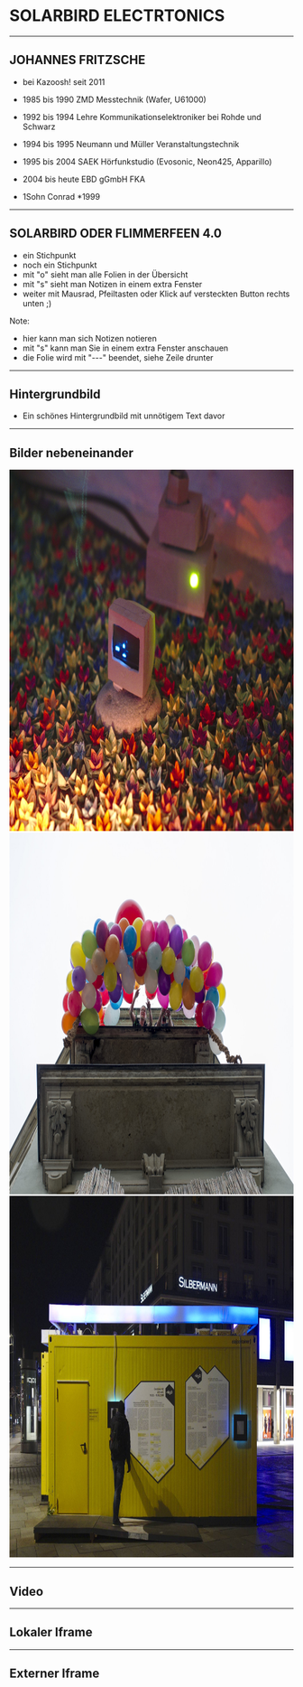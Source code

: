 # SOLARBIRD ELECTRTONICS
<!-- .slide: data-background="assets/electronics/v1.jpg"" data-background-interactive -->
---

## JOHANNES FRITZSCHE
- bei Kazoosh! seit 2011

- 1985 bis 1990 ZMD Messtechnik (Wafer, U61000)
- 1992 bis 1994 Lehre Kommunikationselektroniker bei Rohde und Schwarz
- 1994 bis 1995 Neumann und Müller Veranstaltungstechnik
- 1995 bis 2004 SAEK Hörfunkstudio (Evosonic, Neon425, Apparillo)
- 2004 bis heute EBD gGmbH FKA
- 1Sohn Conrad *1999

---


## SOLARBIRD ODER FLIMMERFEEN 4.0
- ein Stichpunkt
- noch ein Stichpunkt
- mit "o" sieht man alle Folien in der Übersicht
- mit "s" sieht man Notizen in einem extra Fenster
- weiter mit Mausrad, Pfeiltasten oder Klick auf versteckten Button rechts unten ;)

Note:
- hier kann man sich Notizen notieren
- mit "s" kann man Sie in einem extra Fenster anschauen
- die Folie wird mit "---" beendet, siehe Zeile drunter

---

## Hintergrundbild
<!-- .slide: data-background="assets/sample_presentation/bg.jpg"" data-background-interactive -->

* Ein schönes Hintergrundbild mit unnötigem Text davor

---

## Bilder nebeneinander
<div class="r-hstack">
					<img width="640" height="640" class="padding-gallery object-fit_cover"
						src="assets/sample_presentation/n1.jpg">
					<img width="640" height="640" class="padding-gallery object-fit_cover"
						src="assets/sample_presentation/n2.jpg">
					<img width="640" height="640" class="object-fit_cover" 
                        src="assets/sample_presentation/n3.jpg">
</div>

---

## Video
<!-- .slide: data-background-video="assets/sample_presentation/video.webm" data-background-size="contain" data-background-interactive -->

---

## Lokaler Iframe
<!-- .slide: data-background-iframe=" assets/sample_presentation/Iframe/index.html" data-background-interactive -->

---

## Externer Iframe
<!-- .slide: data-background-iframe=" 25mmhg.net" data-background-interactive -->

